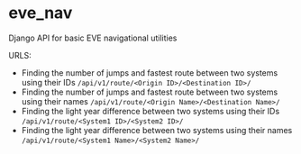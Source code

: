 # eve_nav
Django API for basic EVE navigational utilities

URLS:
 - Finding the number of jumps and fastest route between two systems using their IDs
`/api/v1/route/<Origin ID>/<Destination ID>/`
 - Finding the number of jumps and fastest route between two systems using their names
`/api/v1/route/<Origin Name>/<Destination Name>/`
 - Finding the light year difference between two systems using their IDs
`/api/v1/route/<System1 ID>/<System2 ID>/`
 - Finding the light year difference between two systems using their names
`/api/v1/route/<System1 Name>/<System2 Name>/`
